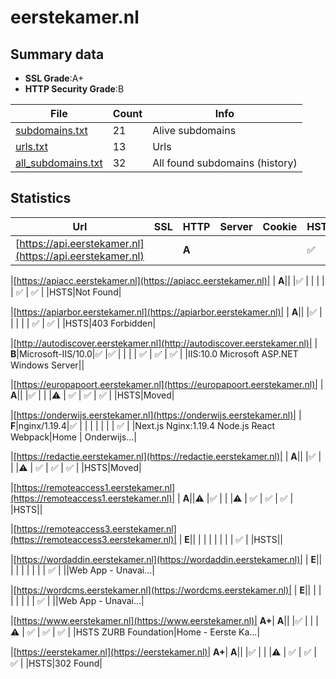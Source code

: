 

# eerstekamer.nl
## Summary data


 - **SSL Grade**:A+
 - **HTTP Security Grade**:B


| File       | Count | Info |
|------------|-------|------|
|[subdomains.txt](/data/eerstekamer.nl/subdomains.txt)|21|Alive subdomains|
|[urls.txt](/data/eerstekamer.nl/urls.txt)|13|Urls|
|[all_subdomains.txt](/data/eerstekamer.nl/all_subdomains.txt)|32|All found subdomains (history)|


## Statistics


| Url | SSL | HTTP | Server | Cookie | HSTS | CORS | CTO | CSP | XFO | XXP | RP |FP| Tech |Title |
|--------|-------|-------|------|------|------|------|------|------|------|------|------|------|------|------|
|[https://api.eerstekamer.nl](https://api.eerstekamer.nl)| | **A**|| |:white_check_mark: | | | | | :white_check_mark: | :white_check_mark: | |HSTS|Not Found|


|[https://apiacc.eerstekamer.nl](https://apiacc.eerstekamer.nl)| | **A**|| |:white_check_mark: | | | | | :white_check_mark: | :white_check_mark: | |HSTS|Not Found|


|[https://apiarbor.eerstekamer.nl](https://apiarbor.eerstekamer.nl)| | **A**|| |:white_check_mark: | | | | | :white_check_mark: | :white_check_mark: | |HSTS|403 Forbidden|


|[http://autodiscover.eerstekamer.nl](http://autodiscover.eerstekamer.nl)| | **B**|Microsoft-IIS/10.0|:white_check_mark: |:white_check_mark: | | | | :white_check_mark: | :white_check_mark: | :white_check_mark: | |IIS:10.0 Microsoft ASP.NET Windows Server||


|[https://europapoort.eerstekamer.nl](https://europapoort.eerstekamer.nl)| | **A**|| |:white_check_mark: | | |:warning: | :white_check_mark: | :white_check_mark: | :white_check_mark: | |HSTS|Moved|


|[https://onderwijs.eerstekamer.nl](https://onderwijs.eerstekamer.nl)| | **F**|nginx/1.19.4|:white_check_mark: | | | | | | | :white_check_mark: | |Next.js Nginx:1.19.4 Node.js React Webpack|Home | Onderwijs...|


|[https://redactie.eerstekamer.nl](https://redactie.eerstekamer.nl)| | **A**|| |:white_check_mark: | | |:warning: | :white_check_mark: | :white_check_mark: | :white_check_mark: | |HSTS|Moved|


|[https://remoteaccess1.eerstekamer.nl](https://remoteaccess1.eerstekamer.nl)| | **A**||:warning: |:white_check_mark: | | |:warning: | :white_check_mark: | :white_check_mark: | :white_check_mark: | |HSTS||


|[https://remoteaccess3.eerstekamer.nl](https://remoteaccess3.eerstekamer.nl)| | **E**|| | | | | | | | :white_check_mark: | |HSTS||


|[https://wordaddin.eerstekamer.nl](https://wordaddin.eerstekamer.nl)| | **E**|| | | | | | | | :white_check_mark: | ||Web App - Unavai...|


|[https://wordcms.eerstekamer.nl](https://wordcms.eerstekamer.nl)| | **E**|| | | | | | | | :white_check_mark: | ||Web App - Unavai...|


|[https://www.eerstekamer.nl](https://www.eerstekamer.nl)| **A+**| **A**|| |:white_check_mark: | | |:warning: | :white_check_mark: | :white_check_mark: | :white_check_mark: | |HSTS ZURB Foundation|Home - Eerste Ka...|


|[https://eerstekamer.nl](https://eerstekamer.nl)| **A+**| **A**|| |:white_check_mark: | | |:warning: | :white_check_mark: | :white_check_mark: | :white_check_mark: | |HSTS|302 Found|

